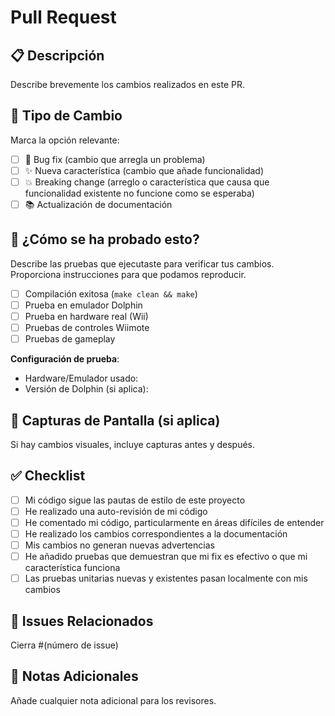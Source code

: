 # Pull Request

## 📋 Descripción
Describe brevemente los cambios realizados en este PR.

## 🔄 Tipo de Cambio
Marca la opción relevante:

- [ ] 🐛 Bug fix (cambio que arregla un problema)
- [ ] ✨ Nueva característica (cambio que añade funcionalidad)
- [ ] 💥 Breaking change (arreglo o característica que causa que funcionalidad existente no funcione como se esperaba)
- [ ] 📚 Actualización de documentación

## 🧪 ¿Cómo se ha probado esto?

Describe las pruebas que ejecutaste para verificar tus cambios. Proporciona instrucciones para que podamos reproducir.

- [ ] Compilación exitosa (`make clean && make`)
- [ ] Prueba en emulador Dolphin
- [ ] Prueba en hardware real (Wii)
- [ ] Pruebas de controles Wiimote
- [ ] Pruebas de gameplay

**Configuración de prueba**:
- Hardware/Emulador usado:
- Versión de Dolphin (si aplica):

## 📸 Capturas de Pantalla (si aplica)
Si hay cambios visuales, incluye capturas antes y después.

## ✅ Checklist

- [ ] Mi código sigue las pautas de estilo de este proyecto
- [ ] He realizado una auto-revisión de mi código
- [ ] He comentado mi código, particularmente en áreas difíciles de entender
- [ ] He realizado los cambios correspondientes a la documentación
- [ ] Mis cambios no generan nuevas advertencias
- [ ] He añadido pruebas que demuestran que mi fix es efectivo o que mi característica funciona
- [ ] Las pruebas unitarias nuevas y existentes pasan localmente con mis cambios

## 🔗 Issues Relacionados
Cierra #(número de issue)

## 📝 Notas Adicionales
Añade cualquier nota adicional para los revisores.
